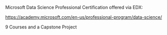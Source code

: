 Microsoft Data Science Professional Certification offered via EDX:

https://academy.microsoft.com/en-us/professional-program/data-science/


9 Courses and a Capstone Project
